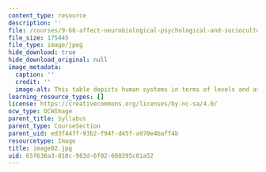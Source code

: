 ```yaml
---
content_type: resource
description: ''
file: /courses/9-68-affect-neurobiological-psychological-and-sociocultural-counterparts-of-feelings-spring-2013/65f636a3810c983d6f02680395c81a52_image02.jpg
file_size: 175445
file_type: image/jpeg
hide_download: true
hide_download_original: null
image_metadata:
  caption: ''
  credit: ''
  image-alt: This table depicts human systems in terms of levels and aspects of organization.
learning_resource_types: []
license: https://creativecommons.org/licenses/by-nc-sa/4.0/
ocw_type: OCWImage
parent_title: Syllabus
parent_type: CourseSection
parent_uid: ed3f447f-93b2-f94f-d45f-a970e4baff4b
resourcetype: Image
title: image02.jpg
uid: 65f636a3-810c-983d-6f02-680395c81a52
---
```

